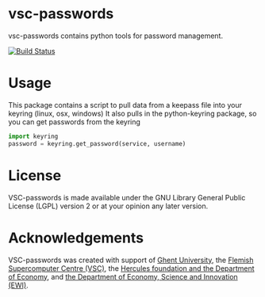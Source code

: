 vsc-passwords
=============

vsc-passwords contains python tools for password management.

[![Build Status](https://jenkins1.ugent.be/job/VSC_passwords/badge/icon)](https://jenkins1.ugent.be/job/VSC_passwords/)

# Usage
This package contains a script to pull data from a keepass file into your keyring (linux, osx, windows)
It also pulls in the python-keyring package, so you can get passwords from the keyring
```python
import keyring
password = keyring.get_password(service, username)
```

# License
VSC-passwords is made available under the GNU Library General Public License (LGPL) version 2 or at your opinion any later version.

# Acknowledgements
VSC-passwords was created with support of [Ghent University](http://www.ugent.be/en),
the [Flemish Supercomputer Centre (VSC)](https://vscentrum.be/nl/en),
the [Hercules foundation and the Department of Economy](http://www.herculesstichting.be/in_English),
and [the Department of Economy, Science and Innovation (EWI)](http://www.ewi-vlaanderen.be/en).

